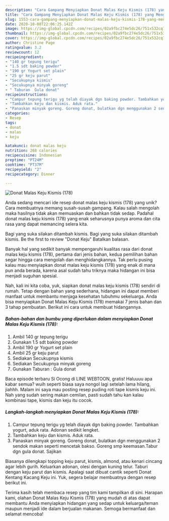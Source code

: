 ```yaml
---
description: "Cara Gampang Menyiapkan Donat Malas Keju Kismis (178) yang Menggugah Selera"
title: "Cara Gampang Menyiapkan Donat Malas Keju Kismis (178) yang Menggugah Selera"
slug: 1553-cara-gampang-menyiapkan-donat-malas-keju-kismis-178-yang-menggugah-selera
date: 2020-10-08T22:06:25.142Z
image: https://img-global.cpcdn.com/recipes/02a9fbc274e5dc26/751x532cq70/donat-malas-keju-kismis-178-foto-resep-utama.jpg
thumbnail: https://img-global.cpcdn.com/recipes/02a9fbc274e5dc26/751x532cq70/donat-malas-keju-kismis-178-foto-resep-utama.jpg
cover: https://img-global.cpcdn.com/recipes/02a9fbc274e5dc26/751x532cq70/donat-malas-keju-kismis-178-foto-resep-utama.jpg
author: Christine Page
ratingvalue: 3.2
reviewcount: 12
recipeingredient:
- "140 gr tepung terigu"
- "1.5 sdt baking powder"
- "190 gr Yogurt set plain"
- "25 gr keju parut"
- "Secukupnya kismis"
- "Secukupnya minyak goreng"
- " Taburan  Gula donat"
recipeinstructions:
- "Campur tepung terigu yg telah diayak dgn baking powder. Tambahkan yogurt, aduk rata. Adonan sedikit lengket."
- "Tambahkan keju dan kismis. Aduk rata."
- "Panaskan minyak goreng. Goreng donat, bulatkan dgn menggunakan 2 sendok makan seperti mencetak bakso. Goreng smp keemasan.Tabur dgn gula donat. Sajikan"
categories:
- Resep
tags:
- donat
- malas
- keju

katakunci: donat malas keju 
nutrition: 268 calories
recipecuisine: Indonesian
preptime: "PT24M"
cooktime: "PT37M"
recipeyield: "2"
recipecategory: Dinner

---
```



![Donat Malas Keju Kismis (178)](https://img-global.cpcdn.com/recipes/02a9fbc274e5dc26/751x532cq70/donat-malas-keju-kismis-178-foto-resep-utama.jpg)

Anda sedang mencari ide resep donat malas keju kismis (178) yang unik? Cara membuatnya memang susah-susah gampang. Kalau salah mengolah maka hasilnya tidak akan memuaskan dan bahkan tidak sedap. Padahal donat malas keju kismis (178) yang enak seharusnya punya aroma dan cita rasa yang dapat memancing selera kita.

Bagi yang suka silakan ditambah kismis. Bagi yang suka silakan ditambah kismis. Be the first to review &#34;Donat Keju&#34; Batalkan balasan.

Banyak hal yang sedikit banyak mempengaruhi kualitas rasa dari donat malas keju kismis (178), pertama dari jenis bahan, kedua pemilihan bahan segar hingga cara mengolah dan menghidangkannya. Tak perlu pusing kalau mau menyiapkan donat malas keju kismis (178) yang enak di mana pun anda berada, karena asal sudah tahu triknya maka hidangan ini bisa menjadi suguhan spesial.


Nah, kali ini kita coba, yuk, siapkan donat malas keju kismis (178) sendiri di rumah. Tetap dengan bahan yang sederhana, hidangan ini dapat memberi manfaat untuk membantu menjaga kesehatan tubuhmu sekeluarga. Anda bisa menyiapkan Donat Malas Keju Kismis (178) memakai 7 jenis bahan dan 3 tahap pembuatan. Berikut ini cara untuk membuat hidangannya.

<!--inarticleads1-->

##### Bahan-bahan dan bumbu yang diperlukan dalam menyiapkan Donat Malas Keju Kismis (178):

1. Ambil 140 gr tepung terigu
1. Gunakan 1.5 sdt baking powder
1. Ambil 190 gr Yogurt set plain
1. Ambil 25 gr keju parut
1. Sediakan Secukupnya kismis
1. Sediakan Secukupnya minyak goreng
1. Gunakan  Taburan : Gula donat


Baca episode terbaru Si Ocong di LINE WEBTOON, gratis! Haluuuu apa kabar semua? wuih seperti biasa saya nongol lagi setelah lama hilang, jiahhh. Malam ini saya mau posting resep puding roti tape kismis keju ini. Nah yang sudah sering makan cemilan, pasti sudah tahu kan kalau kombinasi tape, kismis dan keju itu cocok. 

<!--inarticleads2-->

##### Langkah-langkah menyiapkan Donat Malas Keju Kismis (178):

1. Campur tepung terigu yg telah diayak dgn baking powder. Tambahkan yogurt, aduk rata. Adonan sedikit lengket.
1. Tambahkan keju dan kismis. Aduk rata.
1. Panaskan minyak goreng. Goreng donat, bulatkan dgn menggunakan 2 sendok makan seperti mencetak bakso. Goreng smp keemasan.Tabur dgn gula donat. Sajikan


Biasanya dilengkapi topping keju parut, kismis, almond, atau kenari cincang agar lebih gurih. Keluarkan adonan, olesi dengan kuning telur. Taburi dengan keju parut dan kismis. Apalagi saat dibuat cantik seperti Donat Kentang Kacang Keju ini. Yuk, segera belajar membuatnya dengan resep berikut ini. 

Terima kasih telah membaca resep yang tim kami tampilkan di sini. Harapan kami, olahan Donat Malas Keju Kismis (178) yang mudah di atas dapat membantu Anda menyiapkan hidangan yang sedap untuk keluarga/teman maupun menjadi ide dalam berjualan makanan. Semoga bermanfaat dan selamat mencoba!

